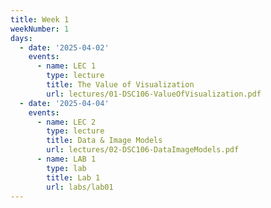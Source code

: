 ```yaml
---
title: Week 1
weekNumber: 1
days:
  - date: '2025-04-02'
    events:
      - name: LEC 1
        type: lecture
        title: The Value of Visualization
        url: lectures/01-DSC106-ValueOfVisualization.pdf
  - date: '2025-04-04'
    events:
      - name: LEC 2
        type: lecture
        title: Data & Image Models
        url: lectures/02-DSC106-DataImageModels.pdf
      - name: LAB 1
        type: lab
        title: Lab 1
        url: labs/lab01
---
```

